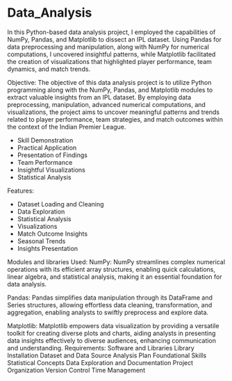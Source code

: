 # Data_Analysis

In this Python-based data analysis project, I employed the capabilities of NumPy, Pandas, and Matplotlib to dissect an IPL dataset. Using Pandas for data preprocessing and manipulation, along with NumPy for numerical computations, I uncovered insightful patterns, while Matplotlib facilitated the creation of visualizations that highlighted player performance, team dynamics, and match trends.

Objective:
The objective of this data analysis project is to utilize Python programming along with the NumPy, Pandas, and Matplotlib modules to extract valuable insights from an IPL dataset. By employing data preprocessing, manipulation, advanced numerical computations, and visualizations, the project aims to uncover meaningful patterns and trends related to player performance, team strategies, and match outcomes within the context of the Indian Premier League.
- Skill Demonstration
- Practical Application
- Presentation of Findings
- Team Performance
- Insightful Visualizations
- Statistical Analysis

Features:
- Dataset Loading and Cleaning
- Data Exploration
- Statistical Analysis
- Visualizations
- Match Outcome Insights
- Seasonal Trends
- Insights Presentation

Modules and libraries Used:
NumPy:
NumPy streamlines complex numerical operations with its efficient array structures, enabling quick calculations, linear algebra, and statistical analysis, making it an essential foundation for data analysis.

Pandas:
Pandas simplifies data manipulation through its DataFrame and Series structures, allowing effortless data cleaning, transformation, and aggregation, enabling analysts to swiftly preprocess and explore data.

Matplotlib:
Matplotlib empowers data visualization by providing a versatile toolkit for creating diverse plots and charts, aiding analysts in presenting data insights effectively to diverse audiences, enhancing communication and understanding.
Requirements:
Software and Libraries
Library Installation
Dataset and Data Source
Analysis Plan
Foundational Skills
Statistical Concepts
Data Exploration and Documentation
Project Organization
Version Control
Time Management









